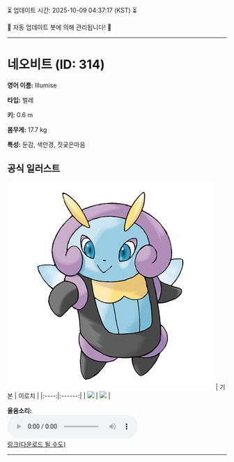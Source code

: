 
⏳ 업데이트 시간: 2025-10-09 04:37:17 (KST) ⏳

🤖 자동 업데이트 봇에 의해 관리됩니다! 🤖

---

# 네오비트 (ID: 314)
**영어 이름:** Illumise

**타입:** 벌레

**키:** 0.6 m

**몸무게:** 17.7 kg

**특성:** 둔감, 색안경, 짓궂은마음

## 공식 일러스트
![](https://raw.githubusercontent.com/PokeAPI/sprites/master/sprites/pokemon/other/official-artwork/314.png)
| 기본 | 이로치 |
|:----:|:------:|
| <img src="http://play.pokemonshowdown.com/sprites/ani/illumise.gif" width="200"> | <img src="http://play.pokemonshowdown.com/sprites/ani-shiny/illumise.gif" width="200"> |

**울음소리:**<br><audio controls src="https://raw.githubusercontent.com/PokeAPI/cries/main/cries/pokemon/latest/314.ogg"></audio><br> [링크(다운로드 될 수도)](https://raw.githubusercontent.com/PokeAPI/cries/main/cries/pokemon/latest/314.ogg)


---
